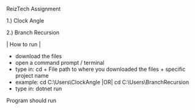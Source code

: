 ReizTech Assignment

1.) Clock Angle

2.) Branch Recursion

| How to run |
- download the files
- open a command prompt / terminal
- type in: cd + File path to where you downloaded the files + specific project name
- example: cd C:\Users\ClockAngle |OR| cd C:\Users\BranchRecursion
- type in: dotnet run

Program should run
